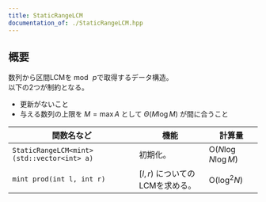 ```yaml
---
title: StaticRangeLCM
documentation_of: ./StaticRangeLCM.hpp
---
```


## 概要
数列から区間LCMを$\bmod\,p$で取得するデータ構造。<br>
以下の2つが制約となる。
- 更新がないこと
- 与える数列の上限を $M = \max A$ として $\Theta(M \log M)$ が間に合うこと

|関数名など|機能|計算量|
|---------|----|-----|
|`StaticRangeLCM<mint>(std::vector<int> a)`| 初期化。| $\text{O}(N \log N \log M)$ |
|`mint prod(int l, int r)`| $[l, r)$ についてのLCMを求める。| $\text{O}(\log^{2} N)$|
